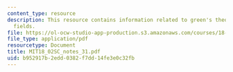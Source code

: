 ```yaml
---
content_type: resource
description: This resource contains information related to green's theorem and conversation
  fields.
file: https://ol-ocw-studio-app-production.s3.amazonaws.com/courses/18-02sc-multivariable-calculus-fall-2010/b952917b2edd0382f7dd14fe3e0c32fb_MIT18_02SC_notes_31.pdf
file_type: application/pdf
resourcetype: Document
title: MIT18_02SC_notes_31.pdf
uid: b952917b-2edd-0382-f7dd-14fe3e0c32fb
---
```

